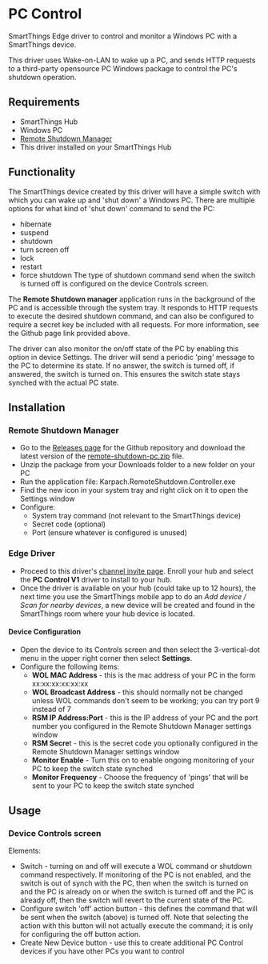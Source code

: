 # PC Control
SmartThings Edge driver to control and monitor a Windows PC with a SmartThings device.

This driver uses Wake-on-LAN to wake up a PC, and sends HTTP requests to a third-party opensource PC Windows package to control the PC's shutdown operation.

## Requirements
* SmartThings Hub
* Windows PC
* [Remote Shutdown Manager](https://github.com/karpach/remote-shutdown-pc)
* This driver installed on your SmartThings Hub


## Functionality

The SmartThings device created by this driver will have a simple switch with which you can wake up and 'shut down' a Windows PC.  There are multiple options for what kind of 'shut down' command to send the PC:
* hibernate
* suspend
* shutdown
* turn screen off
* lock
* restart
* force shutdown
The type of shutdown command send when the switch is turned off is configured on the device Controls screen.

The **Remote Shutdown manager** application runs in the background of the PC and is accessible through the system tray.  It responds to HTTP requests to execute the desired shutdown command, and can also be configured to require a secret key be included with all requests.  For more information, see the Github page link provided above.

The driver can also monitor the on/off state of the PC by enabling this option in device Settings.  The driver will send a periodic 'ping' message to the PC to determine its state.  If no answer, the switch is turned off, if answered, the switch is turned on.  This ensures the switch state stays synched with the actual PC state.

## Installation
### Remote Shutdown Manager
* Go to the [Releases page](https://github.com/karpach/remote-shutdown-pc/releases) for the Github repository and download the latest version of the [remote-shutdown-pc.zip](https://github.com/karpach/remote-shutdown-pc/releases/download/v1.1.9/remote-shutdown-pc.zip) file.
* Unzip the package from your Downloads folder to a new folder on your PC
* Run the application file: Karpach.RemoteShutdown.Controller.exe
* Find the new icon in your system tray and right click on it to open the Settings window
* Configure:
  * System tray command (not relevant to the SmartThings device)
  * Secret code (optional)
  * Port (ensure whatever is configured is unused)
### Edge Driver
* Proceed to this driver's [channel invite page](https://bestow-regional.api.smartthings.com/invite/Q1jP7BqnNNlL).  Enroll your hub and select the **PC Control V1** driver to install to your hub.
* Once the driver is available on your hub (could take up to 12 hours), the next time you use the SmartThings mobile app to do an *Add device / Scan for nearby devices*, a new device will be created and found in the SmartThings room where your hub device is located.
#### Device Configuration
* Open the device to its Controls screen and then select the 3-vertical-dot menu in the upper right corner then select **Settings**.  
* Configure the following items:
  * **WOL MAC Address** - this is the mac address of your PC in the form xx:xx:xx:xx:xx:xx
  * **WOL Broadcast Address** - this should normally not be changed unless WOL commands don't seem to be working; you can try port 9 instead of 7
  * **RSM IP Address:Port** - this is the IP address of your PC and the port number you configured in the Remote Shutdown Manager settings window
  * **RSM Secre**t - this is the secret code you optionally configured in the Remote Shutdown Manager settings window
  * **Monitor Enable** - Turn this on to enable ongoing monitoring of your PC to keep the switch state synched
  * **Monitor Frequency** - Choose the frequency of 'pings' that will be sent to your PC to keep the switch state synched

## Usage
### Device Controls screen
Elements:
* Switch - turning on and off will execute a WOL command or shutdown command respectively.  If monitoring of the PC is not enabled, and the switch is out of synch with the PC, then when the switch is turned on and the PC is already on or when the switch is turned off and the PC is already off, then the switch will revert to the current state of the PC.  
* Configure switch 'off' action button - this defines the command that will be sent when the switch (above) is turned off.  Note that selecting the action with this button will not actually execute the command; it is only for configuring the off button action.
* Create New Device button - use this to create additional PC Control devices if you have other PCs you want to control
